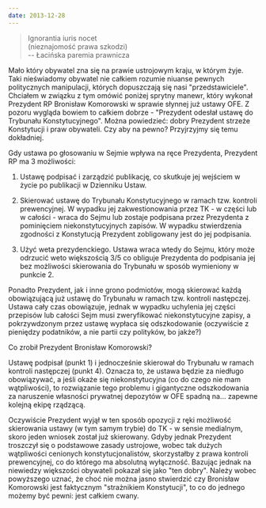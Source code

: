 ```yaml
---
date: 2013-12-28
---
```

> Ignorantia iuris nocet\
> (nieznajomość prawa szkodzi)\
-- Łacińska paremia prawnicza

Mało który obywatel zna się na prawie ustrojowym kraju, w którym żyje. Taki nieświadomy obywatel nie całkiem rozumie niuanse pewnych politycznych manipulacji, których dopuszczają się nasi "przedstawiciele". Chciałem w związku z tym omówić poniżej sprytny manewr, który wykonał Prezydent RP Bronisław Komorowski w sprawie słynnej już ustawy OFE. Z pozoru wygląda bowiem to całkiem dobrze - "Prezydent odesłał ustawę do Trybunału Konstytucyjnego". Można powiedzieć: dobry Prezydent strzeże Konstytucji i praw obywateli. Czy aby na pewno? Przyjrzyjmy się temu dokładniej.

Gdy ustawa po głosowaniu w Sejmie wpływa na ręce Prezydenta, Prezydent RP ma 3 możliwości:

1. Ustawę podpisać i zarządzić publikację, co skutkuje jej wejściem w życie po publikacji w Dzienniku Ustaw.

2. Skierować ustawę do Trybunału Konstytucyjnego w ramach tzw. kontroli prewencyjnej. W wypadku jej zakwestionowania przez TK - w części lub w całości - wraca do Sejmu lub zostaje podpisana przez Prezydenta z pominięciem niekonstytucyjnych zapisów. W wypadku stwierdzenia zgodności z Konstytucją Prezydent zobligowany jest do jej podpisania.

3. Użyć weta prezydenckiego. Ustawa wraca wtedy do Sejmu, który może odrzucić weto większością 3/5 co obliguje Prezydenta do podpisania jej bez możliwości skierowania do Trybunału w sposób wymieniony w punkcie 2.

Ponadto Prezydent, jak i inne grono podmiotów, mogą skierować każdą obowiązującą już ustawę do Trybunału w ramach tzw. kontroli następczej. Ustawa cały czas obowiązuje, jednak w wypadku uchylenia jej części przepisów lub całości Sejm musi zweryfikować niekonstytucyjne zapisy, a pokrzywdzonym przez ustawę wypłaca się odszkodowanie (oczywiście z pieniędzy podatników, a nie partii czy polityków, bo jakże?)

Co zrobił Prezydent Bronisław Komorowski?

Ustawę podpisał (punkt 1) i jednocześnie skierował do Trybunału w ramach kontroli następczej (punkt 4). Oznacza to, że ustawa będzie za niedługo obowiązywać, a jeśli okaże się niekonstytucyjna (co do czego nie mam wątpliwości), to rozwiązanie tego problemu i gigantyczne odszkodowania za naruszenie własności prywatnej depozytów w OFE spadną na... zapewne kolejną ekipę rządzącą.

Oczywiście Prezydent wyjął w ten sposób opozycji z ręki możliwość skierowania ustawy (w tym samym trybie) do TK - w sensie medialnym, skoro jeden wniosek został już skierowany. Gdyby jednak Prezydent troszczył się o podstawowe zasady ustrojowe, wobec tak dużych wątpliwości cenionych konstytucjonalistów, skorzystałby z prawa kontroli prewencyjnej, co do którego ma absolutną wyłączność. Bazując jednak na niewiedzy większości obywateli pokazał się jako "ten dobry". Należy wobec powyższego uznać, że choć nie można jasno stwierdzić czy Bronisław Komorowski jest faktycznym "strażnikiem Konstytucji", to co do jednego możemy być pewni: jest całkiem cwany.

